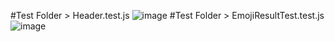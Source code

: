 #Test Folder > Header.test.js
![image](https://github.com/alpolcaymis/PatikaDev/assets/71964088/b3e8588f-0ce8-470d-85da-cbf4f3f79ddf)
#Test Folder > EmojiResultTest.test.js
![image](https://github.com/alpolcaymis/PatikaDev/assets/71964088/fb3c6eba-224f-407e-9fa1-27932a054ea7)
